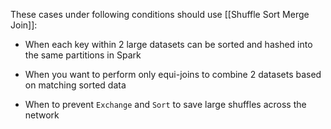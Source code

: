 These cases under following conditions should use [[Shuffle Sort Merge Join]]:

- When each key within 2 large datasets can be sorted and hashed into the same partitions in Spark

- When you want to perform only equi-joins to combine 2 datasets based on matching sorted data

- When to prevent ``Exchange`` and ``Sort`` to save large shuffles across the network

